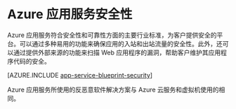 <properties
	pageTitle="Azure 应用服务安全性"
	description="了解如何保护 Azure 应用服务中的 Web 应用、移动应用和 API 应用。"
	services="app-service"
	documentationCenter=""
	authors="naziml"
	manager="yochayk"
	editor="wpickett"/>

<tags
	ms.service="app-service"
	ms.workload="web"
	ms.tgt_pltfrm="na"
	ms.devlang="na"
	ms.topic="article"
	ms.date="12/10/2015"
	wacn.date="09/26/2016"
	ms.author="naziml"/>

# Azure 应用服务安全性

Azure 应用服务符合安全性和可靠性方面的主要行业标准，为客户提供安全的平台。可以通过多种易用的功能来确保应用的入站和出站流量的安全性。此外，还可以通过提供外部来源的功能来扫描 Web 应用程序的漏洞，帮助客户维护其应用程序代码的安全。

[AZURE.INCLUDE [app-service-blueprint-security](../../includes/app-service-blueprint-security.md)]

Azure 应用服务所使用的反恶意软件解决方案与 Azure 云服务和虚拟机使用的相同。

<!---HONumber=Mooncake_0919_2016-->